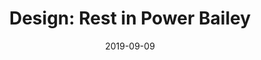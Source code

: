---
layout: art-post
title: "Design: Rest in Power Bailey"
images:
  - public_id: portfolio/rest-in-power-bailey
categories: [art, digital]
tags: [vector, illustration, portrait, color, trans]
date: 2019-09-09
---